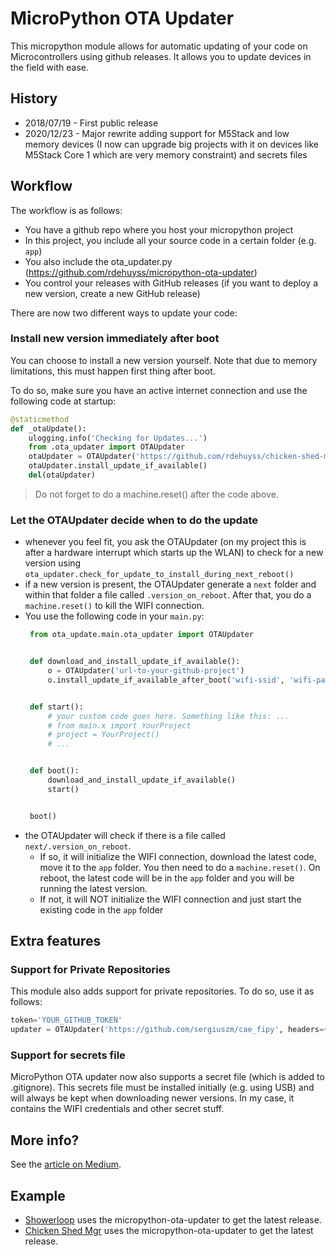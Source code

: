 # MicroPython OTA Updater

This micropython module allows for automatic updating of your code on Microcontrollers using github releases. It allows you to update devices in the field with ease. 

## History
- 2018/07/19 - First public release
- 2020/12/23 - Major rewrite adding support for M5Stack and low memory devices (I now can upgrade big projects with it on devices like M5Stack Core 1 which are very memory constraint) and secrets files


## Workflow
The workflow is as follows:
* You have a github repo where you host your micropython project
* In this project, you include all your source code in a certain folder (e.g. `app`)
* You also include the ota_updater.py (https://github.com/rdehuyss/micropython-ota-updater)
* You control your releases with GitHub releases (if you want to deploy a new version, create a new GitHub release)

There are now two different ways to update your code:

### Install new version immediately after boot
You can choose to install a new version yourself. Note that due to memory limitations, this must happen first thing after boot.

To do so, make sure you have an active internet connection and use the following code at startup:
```python
@staticmethod
def _otaUpdate():
    ulogging.info('Checking for Updates...')
    from .ota_updater import OTAUpdater
    otaUpdater = OTAUpdater('https://github.com/rdehuyss/chicken-shed-mgr', github_src_dir='src', main_dir='app', secrets_file="secrets.py")
    otaUpdater.install_update_if_available()
    del(otaUpdater)
```

> Do not forget to do a machine.reset() after the code above.


### Let the OTAUpdater decide when to do the update
* whenever you feel fit, you ask the OTAUpdater (on my project this is after a hardware interrupt which starts up the WLAN) to check for a new version using `ota_updater.check_for_update_to_install_during_next_reboot()`
* if a new version is present, the OTAUpdater generate a `next` folder and within that folder a file called `.version_on_reboot`. After that, you do a `machine.reset()` to kill the WIFI connection.
* You use the following code in your `main.py`:
   ```python
    from ota_update.main.ota_updater import OTAUpdater


    def download_and_install_update_if_available():
        o = OTAUpdater('url-to-your-github-project')
        o.install_update_if_available_after_boot('wifi-ssid', 'wifi-password')


    def start():
        # your custom code goes here. Something like this: ...
        # from main.x import YourProject
        # project = YourProject()
        # ...


    def boot():
        download_and_install_update_if_available()
        start()


    boot()
   ```
* the  OTAUpdater will check if there is a file called `next/.version_on_reboot`.
  * If so, it will initialize the WIFI connection, download the latest code, move it to the `app` folder. You then need to do a `machine.reset()`. On reboot, the latest code will be in the `app` folder and you will be running the latest version.
  * If not, it will NOT initialize the WIFI connection and just start the existing code in the `app` folder

## Extra features
### Support for Private Repositories
This module also adds support for private repositories. To do so, use it as follows:

```python
token='YOUR_GITHUB_TOKEN'
updater = OTAUpdater('https://github.com/sergiuszm/cae_fipy', headers={'Authorization': 'token {}'.format(token)})
```

### Support for secrets file
MicroPython OTA updater now also supports a secret file (which is added to .gitignore). This secrets file must be installed initially (e.g. using USB) and will always be kept when downloading newer versions. In my case, it contains the WIFI credentials and other secret stuff.

## More info?
See the [article on Medium](https://medium.com/@ronald.dehuysser/micropython-ota-updates-and-github-a-match-made-in-heaven-45fde670d4eb).

## Example
- [Showerloop](https://github.com/rdehuyss/showerloop/blob/master/main.py) uses the micropython-ota-updater to get the latest release.
- [Chicken Shed Mgr](https://github.com/rdehuyss/chicken-shed-mgr/blob/main/src/main.py) uses the micropython-ota-updater to get the latest release.
